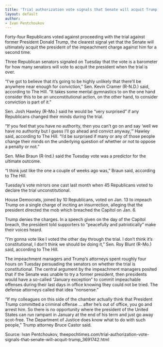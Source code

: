 ```yaml
---
title: 'Trial authorization vote signals that Senate will acquit Trump'
layout: default
author:
- Ivan Pentchoukov
---
```


Forty-four Republicans voted against proceeding with the trial against former President Donald Trump, the clearest signal yet that the Senate will ultimately acquit the president of the impeachment charge against him for a second time.

Three Republican senators signaled on Tuesday that the vote is a barometer for how many senators will vote to acquit the president when the trial is over.

“I’ve got to believe that it’s going to be highly unlikely that there’ll be anywhere near enough for conviction,” Sen. Kevin Cramer (R-N.D.) said, according to The Hill. “It takes some mental gymnastics to on the one hand consider this to be an unconstitutional action, on the other hand, to consider conviction is part of it.”

Sen. Josh Hawley (R-Mo.) said he would be “very surprised” if any Republicans changed their minds during the trial.

“If you feel that you have no authority, then you can’t go on and say ‘well we have no authority but I guess I’ll go ahead and convict anyway,’” Hawley said, according to The Hill. “I’d be surprised if many or any of those people change their minds on the underlying question of whether or not to oppose a penalty or not.”

Sen. Mike Braun (R-Ind.) said the Tuesday vote was a predictor for the ultimate outcome.

“I think just like the one a couple of weeks ago was,” Braun said, according to The Hill.

Tuesday’s vote mirrors one cast last month when 45 Republicans voted to declare the trial unconstitutional.

House Democrats, joined by 10 Republicans, voted on Jan. 13 to impeach Trump on a single charge of inciting an insurrection, alleging that the president directed the mob which breached the Capitol on Jan. 6.

Trump denies the charges. In a speech given on the day of the Capitol breach, the president told supporters to “peacefully and patriotically” make their voices heard.

“I’m gonna vote like I voted the other day through the trial. I don’t think it’s constitutional, I don’t think we should be doing it,” Sen. Roy Blunt (R-Mo.) said, according to The Hill.

The impeachment managers and Trump’s attorneys spent roughly four hours on Tuesday persuading the senators on whether the trial is constitutional. The central argument by the impeachment managers posited that if the Senate was unable to try a former president, then presidents would have a so-called “January exception” to commit impeachable offenses during their last days in office knowing they could not be tried. The defense attorneys called that idea “nonsense.”

“If my colleagues on this side of the chamber actually think that President Trump committed a criminal offense … after he’s out of office, you go and arrest him. So there is no opportunity where the president of the United States can run rampant in January at the end of his term and just go away scot-free. The Department of Justice does know what to do with such people,” Trump attorney Bruce Castor said.

Source: Ivan Pentchoukov, theepochtimes.com/trial-authorization-vote-signals-that-senate-will-acquit-trump\_3691742.html
